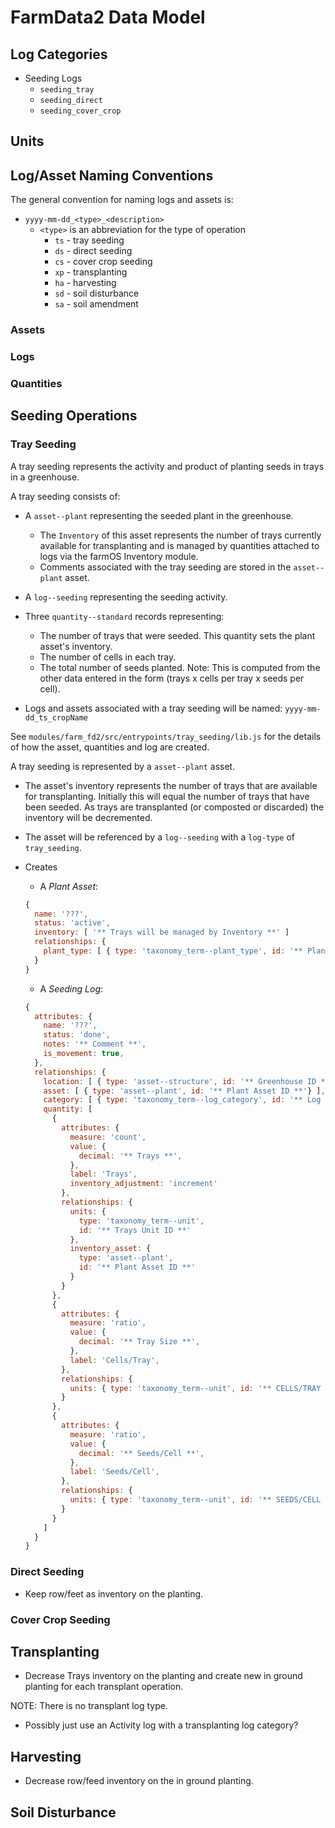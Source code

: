 # FarmData2 Data Model

## Log Categories

- Seeding Logs
  - `seeding_tray`
  - `seeding_direct`
  - `seeding_cover_crop`

## Units

## Log/Asset Naming Conventions

The general convention for naming logs and assets is:

- `yyyy-mm-dd_<type>_<description>`
  - `<type>` is an abbreviation for the type of operation
    - `ts` - tray seeding
    - `ds` - direct seeding
    - `cs` - cover crop seeding
    - `xp` - transplanting
    - `ha` - harvesting
    - `sd` - soil disturbance
    - `sa` - soil amendment

### Assets

### Logs

### Quantities

## Seeding Operations

### Tray Seeding

A tray seeding represents the activity and product of planting seeds in trays in a greenhouse.

A tray seeding consists of:

- A `asset--plant` representing the seeded plant in the greenhouse.
  - The `Inventory` of this asset represents the number of trays currently available for transplanting and is managed by quantities attached to logs via the farmOS Inventory module.
  - Comments associated with the tray seeding are stored in the `asset--plant` asset.
- A `log--seeding` representing the seeding activity.
- Three `quantity--standard` records representing:

  - The number of trays that were seeded. This quantity sets the plant asset's inventory.
  - The number of cells in each tray.
  - The total number of seeds planted. Note: This is computed from the other data entered in the form (trays x cells per tray x seeds per cell).

- Logs and assets associated with a tray seeding will be named: `yyyy-mm-dd_ts_cropName`

See `modules/farm_fd2/src/entrypoints/tray_seeding/lib.js` for the details of how the asset, quantities and log are created.

A tray seeding is represented by a `asset--plant` asset.

- The asset's inventory represents the number of trays that are available for transplanting. Initially this will equal the number of trays that have been seeded. As trays are transplanted (or composted or discarded) the inventory will be decremented.
- The asset will be referenced by a `log--seeding` with a `log-type` of `tray_seeding`.

- Creates

  - A _Plant Asset_:

  ```JavaScript
  {
    name: '???',
    status: 'active',
    inventory: [ '** Trays will be managed by Inventory **' ]
    relationships: {
      plant_type: [ { type: 'taxonomy_term--plant_type', id: '** Plant Type ID **}' ]
    }
  }
  ```

  - A _Seeding Log_:

  ```JavaScript
  {
    attributes: {
      name: '???',
      status: 'done',
      notes: '** Comment **',
      is_movement: true,
    },
    relationships: {
      location: [ { type: 'asset--structure', id: '** Greenhouse ID **'} ],
      asset: [ { type: 'asset--plant', id: '** Plant Asset ID **'} ],
      category: [ { type: 'taxonomy_term--log_category', id: '** Log Category ID **' } ],
      quantity: [
        {
          attributes: {
            measure: 'count',
            value: {
              decimal: '** Trays **',
            },
            label: 'Trays',
            inventory_adjustment: 'increment'
          },
          relationships: {
            units: {
              type: 'taxonomy_term--unit',
              id: '** Trays Unit ID **'
            },
            inventory_asset: {
              type: 'asset--plant',
              id: '** Plant Asset ID **'
            }
          }
        },
        {
          attributes: {
            measure: 'ratio',
            value: {
              decimal: '** Tray Size **',
            },
            label: 'Cells/Tray',
          },
          relationships: {
            units: { type: 'taxonomy_term--unit', id: '** CELLS/TRAY ID **' },
          }
        },
        {
          attributes: {
            measure: 'ratio',
            value: {
              decimal: '** Seeds/Cell **',
            },
            label: 'Seeds/Cell',
          },
          relationships: {
            units: { type: 'taxonomy_term--unit', id: '** SEEDS/CELL ID **' },
          }
        }
      ]
    }
  }
  ```

### Direct Seeding

- Keep row/feet as inventory on the planting.

### Cover Crop Seeding

## Transplanting

- Decrease Trays inventory on the planting and create new in ground planting for each transplant operation.

NOTE: There is no transplant log type.

- Possibly just use an Activity log with a transplanting log category?

## Harvesting

- Decrease row/feed inventory on the in ground planting.

## Soil Disturbance
